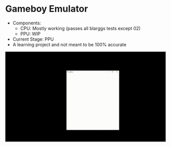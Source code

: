# Gameboy Emulator
 - Components: 
    - CPU: Mostly working (passes all blarggs tests except 02)
    - PPU: WIP
 - Current Stage: PPU
 - A learning project and not meant to be 100% accurate

![](gifs/bios.gif)
